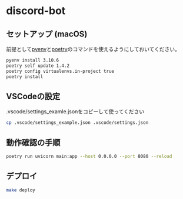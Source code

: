 # discord-bot

## セットアップ (macOS)

前提として[pyenv](https://github.com/pyenv/pyenv)と[poetry](https://python-poetry.org/docs/)のコマンドを使えるようにしておいてください。

```bash
pyenv install 3.10.6
poetry self update 1.4.2
poetry config virtualenvs.in-project true
poetry install
```

## VSCodeの設定

.vscode/settings_examle.jsonをコピーして使ってください

```bash
cp .vscode/settings_example.json .vscode/settings.json
```

## 動作確認の手順

```bash
poetry run uvicorn main:app --host 0.0.0.0 --port 8080 --reload
```

## デプロイ

```bash
make deploy
```
